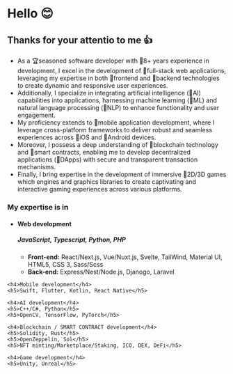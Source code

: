<h1>Hello 😊</h1>
<h2>Thanks for your attentio to me 👍</h2>
<ul>
  <li>As a 🏆seasoned software developer with 🥇8+ years experience in development, I excel in the development of 🎯full-stack web applications, leveraging my expertise in both 🎯frontend and 🎯backend technologies to create dynamic and responsive user experiences.</li>
  <li>Additionally, I specialize in integrating artificial intelligence (🎯AI) capabilities into applications, harnessing machine learning (🎯ML) and natural language processing (🎯NLP) to enhance functionality and user engagement.</li>
  <li>My proficiency extends to 🎯mobile application development, where I leverage cross-platform frameworks to deliver robust and seamless experiences across 🎯iOS and 🎯Android devices.</li>
  <li>Moreover, I possess a deep understanding of 🎯blockchain technology and 🎯smart contracts, enabling me to develop decentralized applications (🎯DApps) with secure and transparent transaction mechanisms.</li>
  <li>Finally, I bring expertise in the development of immersive 🎯2D/3D games which engines and graphics libraries to create captivating and interactive gaming experiences across various platforms.</li>
</ul>

<h3>My expertise is in</h3>
<ul>
  <li>
    <h4>Web development</h4>
    <h5>JavaScript, Typescript, Python, PHP</h5>
    <ul>
      <li>
        <b>Front-end:</b> React/Next.js, Vue/Nuxt.js, Svelte, TailWind, Material UI, HTML5, CSS 3, Sass/Scss
      </li>
      <li>
        <b>Back-end:</b> Express/Nest/Node.js, Djanogo, Laravel
      </li>
    </ul>
  </li>
</ul>

    <h4>Mobile development</h4>
    <h5>Swift, Flutter, Kotlin, React Native</h5>

    <h4>AI development</h4>
    <h5>C++/C#, Python</h5>
    <h5>OpenCV, TensorFlow, PyTorch</h5>

    <h4>Blockchain / SMART CONTRACT development</h4>
    <h5>Solidity, Rust</h5>
    <h5>OpenZeppelin, Sol</h5>
    <h5>NFT minting/Marketplace/Staking, ICO, DEX, DeFi</h5>

    <h4>Game development</h4>
    <h5>Unity, Unreal</h5>
